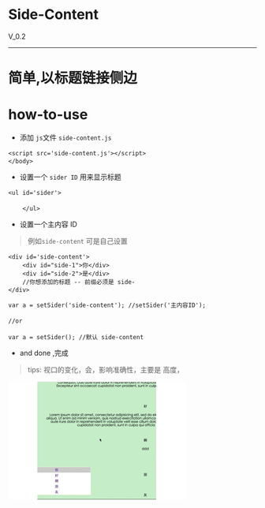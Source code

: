 # Side-Content
V_0.2

---

# 简单,以标题链接侧边

# how-to-use

- 添加 ``js``文件 ``side-content.js``

```
<script src='side-content.js'></script>
</body>
```

- 设置一个 ``sider ID`` 用来显示标题

```
<ul id='sider'>

	</ul>
```


- 设置一个主内容 ID

>例如``side-content`` 可是自己设置

```
<div id='side-content'>
	<div id="side-1">你</div>
	<div id="side-2">是</div>
	//你想添加的标题 -- 前缀必须是 side-
</div>
```

```
var a = setSider('side-content'); //setSider('主内容ID');

//or

var a = setSider(); //默认 side-content

```

- and done ,完成

> tips: 视口的变化，会，影响准确性，主要是 高度，

![show](https://github.com/chinanf-boy/Side-content/blob/master/show_pic/show_one.gif)
